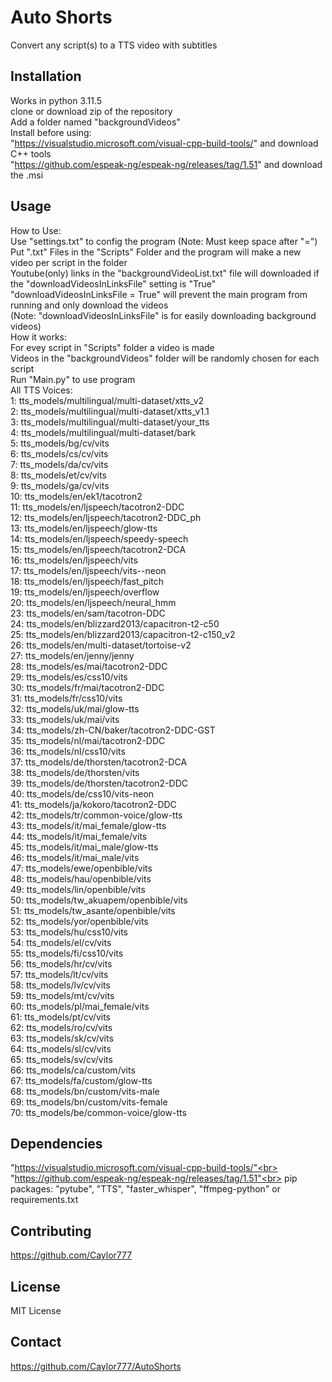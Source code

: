 # Auto Shorts
Convert any script(s) to a TTS video with subtitles

## Installation
Works in python 3.11.5<br>
clone or download zip of the repository<br>
Add a folder named "backgroundVideos"<br>
Install before using:<br>
"https://visualstudio.microsoft.com/visual-cpp-build-tools/" and download C++ tools<br>
"https://github.com/espeak-ng/espeak-ng/releases/tag/1.51" and download the .msi

## Usage
How to Use:<br>
    Use "settings.txt" to config the program (Note: Must keep space after "=")<br>
    Put ".txt" Files in the "Scripts" Folder and the program will make a new video per script in the folder<br>
    Youtube(only) links in the "backgroundVideoList.txt" file will downloaded if the "downloadVideosInLinksFile" setting is "True"<br>
    "downloadVideosInLinksFile = True" will prevent the main program from running and only download the videos<br>
    (Note: "downloadVideosInLinksFile" is for easily downloading background videos)<br>
How it works:<br>
    For evey script in "Scripts" folder a video is made<br>
    Videos in the "backgroundVideos" folder will be randomly chosen for each script<br>
    Run "Main.py" to use program<br>
All TTS Voices:<br>
    1: tts_models/multilingual/multi-dataset/xtts_v2<br>
    2: tts_models/multilingual/multi-dataset/xtts_v1.1<br>
    3: tts_models/multilingual/multi-dataset/your_tts<br>
    4: tts_models/multilingual/multi-dataset/bark<br>
    5: tts_models/bg/cv/vits<br>
    6: tts_models/cs/cv/vits<br>
    7: tts_models/da/cv/vits<br>
    8: tts_models/et/cv/vits<br>
    9: tts_models/ga/cv/vits<br>
    10: tts_models/en/ek1/tacotron2<br>
    11: tts_models/en/ljspeech/tacotron2-DDC<br>
    12: tts_models/en/ljspeech/tacotron2-DDC_ph<br>
    13: tts_models/en/ljspeech/glow-tts<br>
    14: tts_models/en/ljspeech/speedy-speech<br>
    15: tts_models/en/ljspeech/tacotron2-DCA<br>
    16: tts_models/en/ljspeech/vits<br>
    17: tts_models/en/ljspeech/vits--neon<br>
    18: tts_models/en/ljspeech/fast_pitch<br>
    19: tts_models/en/ljspeech/overflow<br>
    20: tts_models/en/ljspeech/neural_hmm<br>
    23: tts_models/en/sam/tacotron-DDC<br>
    24: tts_models/en/blizzard2013/capacitron-t2-c50<br>
    25: tts_models/en/blizzard2013/capacitron-t2-c150_v2<br>
    26: tts_models/en/multi-dataset/tortoise-v2<br>
    27: tts_models/en/jenny/jenny<br>
    28: tts_models/es/mai/tacotron2-DDC<br>
    29: tts_models/es/css10/vits<br>
    30: tts_models/fr/mai/tacotron2-DDC<br>
    31: tts_models/fr/css10/vits<br>
    32: tts_models/uk/mai/glow-tts<br>
    33: tts_models/uk/mai/vits<br>
    34: tts_models/zh-CN/baker/tacotron2-DDC-GST<br>
    35: tts_models/nl/mai/tacotron2-DDC<br>
    36: tts_models/nl/css10/vits<br>
    37: tts_models/de/thorsten/tacotron2-DCA<br>
    38: tts_models/de/thorsten/vits<br>
    39: tts_models/de/thorsten/tacotron2-DDC<br>
    40: tts_models/de/css10/vits-neon<br>
    41: tts_models/ja/kokoro/tacotron2-DDC<br>
    42: tts_models/tr/common-voice/glow-tts<br>
    43: tts_models/it/mai_female/glow-tts<br>
    44: tts_models/it/mai_female/vits<br>
    45: tts_models/it/mai_male/glow-tts<br>
    46: tts_models/it/mai_male/vits<br>
    47: tts_models/ewe/openbible/vits<br>
    48: tts_models/hau/openbible/vits<br>
    49: tts_models/lin/openbible/vits<br>
    50: tts_models/tw_akuapem/openbible/vits<br>
    51: tts_models/tw_asante/openbible/vits<br>
    52: tts_models/yor/openbible/vits<br>
    53: tts_models/hu/css10/vits<br>
    54: tts_models/el/cv/vits<br>
    55: tts_models/fi/css10/vits<br>
    56: tts_models/hr/cv/vits<br>
    57: tts_models/lt/cv/vits<br>
    58: tts_models/lv/cv/vits<br>
    59: tts_models/mt/cv/vits<br>
    60: tts_models/pl/mai_female/vits<br>
    61: tts_models/pt/cv/vits<br>
    62: tts_models/ro/cv/vits<br>
    63: tts_models/sk/cv/vits<br>
    64: tts_models/sl/cv/vits<br>
    65: tts_models/sv/cv/vits<br>
    66: tts_models/ca/custom/vits<br>
    67: tts_models/fa/custom/glow-tts<br>
    68: tts_models/bn/custom/vits-male<br>
    69: tts_models/bn/custom/vits-female<br>
    70: tts_models/be/common-voice/glow-tts<br>

## Dependencies
"https://visualstudio.microsoft.com/visual-cpp-build-tools/"<br>
"https://github.com/espeak-ng/espeak-ng/releases/tag/1.51"<br>
pip packages: "pytube", "TTS", "faster_whisper", "ffmpeg-python" or requirements.txt

## Contributing
https://github.com/Caylor777

## License
MIT License

## Contact
https://github.com/Caylor777/AutoShorts
